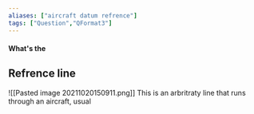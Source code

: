 ```yaml
---
aliases: ["aircraft datum refrence"]
tags: ["Question","QFormat3"]
---
```


#### What's the
## Refrence line
![[Pasted image 20211020150911.png]]
This is an arbritraty line that runs through an aircraft, usual